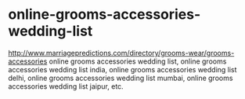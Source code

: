 # online-grooms-accessories-wedding-list
http://www.marriagepredictions.com/directory/grooms-wear/grooms-accessories online grooms accessories wedding list, online grooms accessories wedding list india, online grooms accessories wedding list delhi, online grooms accessories wedding list mumbai, online grooms accessories wedding list jaipur, etc.

